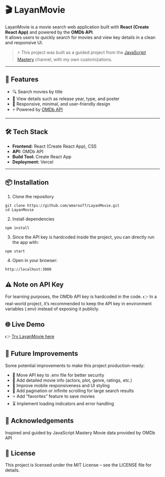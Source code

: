 # 🎬 LayanMovie  

LayanMovie is a movie search web application built with **React (Create React App)** and powered by the **OMDb API**.  
It allows users to quickly search for movies and view key details in a clean and responsive UI.  

> ⚡ This project was built as a guided project from the [JavaScript Mastery](https://www.youtube.com/c/JavaScriptMastery) channel, with my own customizations.  

---

## 🚀 Features  
- 🔍 Search movies by title  
- 📖 View details such as release year, type, and poster  
- 🎨 Responsive, minimal, and user-friendly design  
- ⚡ Powered by [OMDb API](https://www.omdbapi.com/)  

---

## 🛠️ Tech Stack  
- **Frontend:** React (Create React App), CSS  
- **API:** OMDb API  
- **Build Tool:** Create React App  
- **Deployment:** Vercel  

---

## 📦 Installation  

1. Clone the repository  
```
git clone https://github.com/amaroo77/LayanMovie.git
cd LayanMovie
```

2. Install dependencies
```
npm install
```

3. Since the API key is hardcoded inside the project, you can directly run the app with:
```
npm start
```

4. Open in your browser:
```
http://localhost:3000
```


## ⚠️ Note on API Key
For learning purposes, the OMDb API key is hardcoded in the code.
👉 In a real-world project, it’s recommended to keep the API key in environment variables (.env) instead of exposing it publicly.

## 🌐 Live Demo
👉 [Try LayanMovie here](https://layan-movie.vercel.app/)

## 🔮 Future Improvements
Some potential improvements to make this project production-ready:

- 🔑 Move API key to .env file for better security
- 📖 Add detailed movie info (actors, plot, genre, ratings, etc.)
- 📱 Improve mobile responsiveness and UI styling
- 📂 Add pagination or infinite scrolling for large search results
- ⭐ Add “favorites” feature to save movies
- ⏳ Implement loading indicators and error handling

## 🤝 Acknowledgements
Inspired and guided by JavaScript Mastery
Movie data provided by OMDb API

## 📄 License
This project is licensed under the MIT License – see the LICENSE file for details.
